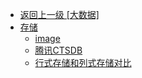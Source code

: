 - [返回上一级 [大数据]](/其他/大数据/)
- [存储](/其他/大数据/存储/)
  - [image](/其他/大数据/存储/image/)
  - [腾讯CTSDB](/其他/大数据/存储/腾讯CTSDB.md)
  - [行式存储和列式存储对比](/其他/大数据/存储/行式存储和列式存储对比.md)

